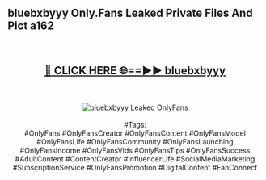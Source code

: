 <h2>bluebxbyyy Only.Fans Leaked Private Files And Pict a162</h2>
<br>
<div align="center">
<h2><a href="https://mediafiles.top/bluebxbyyy" rel="nofollow">🔴 CLICK HERE 🌐==►► bluebxbyyy</a></h2>
<br>
<br>
<a href="https://mediafiles.top/bluebxbyyy" rel="nofollow" data-target="animated-image.originalLink"><img src="https://i.ibb.co.com/WyWwxjT/player-gif2.gif" alt="bluebxbyyy Leaked OnlyFans" style="max-width: 100%; display: inline-block;" data-target="animated-image.originalImage"></a>
<br><br>
#Tags:
<br>
#OnlyFans #OnlyFansCreator #OnlyFansContent #OnlyFansModel #OnlyFansLife #OnlyFansCommunity #OnlyFansLaunching #OnlyFansIncome #OnlyFansVids #OnlyFansTips #OnlyFansSuccess #AdultContent #ContentCreator #InfluencerLife #SocialMediaMarketing #SubscriptionService #OnlyFansPromotion #DigitalContent #FanConnect
</div>
<br>